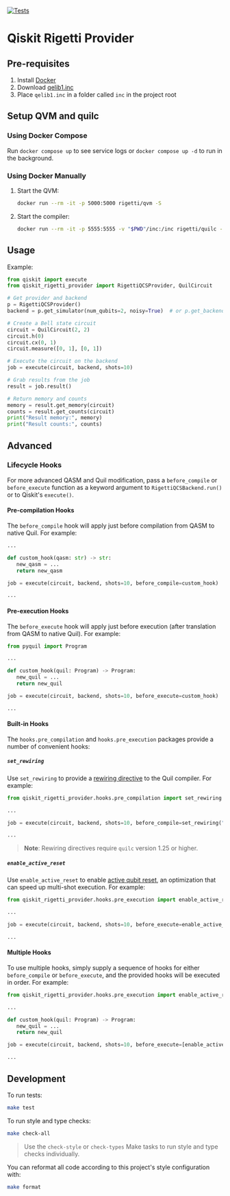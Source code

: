 [![Tests](https://github.com/rigetti/qiskit-rigetti-provider/actions/workflows/test.yml/badge.svg)](https://github.com/rigetti/qiskit-rigetti-provider/actions/workflows/test.yml)

# Qiskit Rigetti Provider

## Pre-requisites

1. Install [Docker](https://www.docker.com/products/docker-desktop)
1. Download [qelib1.inc](https://raw.githubusercontent.com/Qiskit/qiskit-terra/0.16.2/qiskit/qasm/libs/qelib1.inc)
1. Place `qelib1.inc` in a folder called `inc` in the project root

## Setup QVM and quilc

### Using Docker Compose

Run `docker compose up` to see service logs or `docker compose up -d` to run in the background.

### Using Docker Manually

1. Start the QVM:
   
   ```bash
   docker run --rm -it -p 5000:5000 rigetti/qvm -S
   ```

1. Start the compiler:

   ```bash
   docker run --rm -it -p 5555:5555 -v "$PWD"/inc:/inc rigetti/quilc -S -P --safe-include-directory /inc/
   ```

## Usage

Example:

```python
from qiskit import execute
from qiskit_rigetti_provider import RigettiQCSProvider, QuilCircuit

# Get provider and backend
p = RigettiQCSProvider()
backend = p.get_simulator(num_qubits=2, noisy=True)  # or p.get_backend(name='Aspen-9')

# Create a Bell state circuit
circuit = QuilCircuit(2, 2)
circuit.h(0)
circuit.cx(0, 1)
circuit.measure([0, 1], [0, 1])

# Execute the circuit on the backend
job = execute(circuit, backend, shots=10)

# Grab results from the job
result = job.result()

# Return memory and counts
memory = result.get_memory(circuit)
counts = result.get_counts(circuit)
print("Result memory:", memory)
print("Result counts:", counts)
```

## Advanced

### Lifecycle Hooks

For more advanced QASM and Quil modification, pass a `before_compile` or `before_execute` function as a keyword argument to
`RigettiQCSBackend.run()` or to Qiskit's `execute()`.

#### Pre-compilation Hooks

The `before_compile` hook will apply just before compilation from QASM to native Quil.
For example:

```python
...

def custom_hook(qasm: str) -> str:
   new_qasm = ...
   return new_qasm

job = execute(circuit, backend, shots=10, before_compile=custom_hook)

...
```

#### Pre-execution Hooks

The `before_execute` hook will apply just before execution (after translation from QASM to native Quil).
For example:

```python
from pyquil import Program

...

def custom_hook(quil: Program) -> Program:
   new_quil = ...
   return new_quil

job = execute(circuit, backend, shots=10, before_execute=custom_hook)

...
```

#### Built-in Hooks

The `hooks.pre_compilation` and `hooks.pre_execution` packages provide a number of convenient hooks:

##### `set_rewiring`

Use `set_rewiring` to provide a [rewiring directive](https://pyquil-docs.rigetti.com/en/stable/compiler.html#initial-rewiring)
to the Quil compiler. For example:

```python
from qiskit_rigetti_provider.hooks.pre_compilation import set_rewiring

...

job = execute(circuit, backend, shots=10, before_compile=set_rewiring("NAIVE"))

...
```

> **Note**: Rewiring directives require `quilc` version 1.25 or higher.

##### `enable_active_reset`

Use `enable_active_reset` to enable [active qubit reset](https://github.com/quil-lang/quil/blob/master/spec/Quil.md#state-reset),
an optimization that can speed up multi-shot execution. For example:

```python
from qiskit_rigetti_provider.hooks.pre_execution import enable_active_reset

...

job = execute(circuit, backend, shots=10, before_execute=enable_active_reset)

...
```

#### Multiple Hooks

To use multiple hooks, simply supply a sequence of hooks for either `before_compile` or `before_execute`, and the
provided hooks will be executed in order. For example:

```python
from qiskit_rigetti_provider.hooks.pre_execution import enable_active_reset

...

def custom_hook(quil: Program) -> Program:
   new_quil = ...
   return new_quil

job = execute(circuit, backend, shots=10, before_execute=[enable_active_reset, custom_hook])

...
```

## Development

To run tests:

```bash
make test
```

To run style and type checks:

```bash
make check-all
```

> Use the `check-style` or `check-types` Make tasks to run style and type checks individually.

You can reformat all code according to this project's style configuration with:

```bash
make format
```
